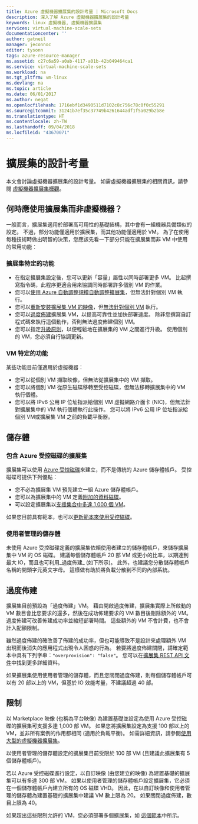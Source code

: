 ```yaml
---
title: Azure 虛擬機器擴展集的設計考量 | Microsoft Docs
description: 深入了解 Azure 虛擬機器擴展集的設計考量
keywords: linux 虛擬機器, 虛擬機器擴展集
services: virtual-machine-scale-sets
documentationcenter: ''
author: gatneil
manager: jeconnoc
editor: tysonn
tags: azure-resource-manager
ms.assetid: c27c6a59-a0ab-4117-a01b-42b049464ca1
ms.service: virtual-machine-scale-sets
ms.workload: na
ms.tgt_pltfrm: vm-linux
ms.devlang: na
ms.topic: article
ms.date: 06/01/2017
ms.author: negat
ms.openlocfilehash: 1716ebf1d3490511d7102c8c756c78c0f0c55291
ms.sourcegitcommit: 31241b7ef35c37749b4261644adf1f5a029b2b8e
ms.translationtype: HT
ms.contentlocale: zh-TW
ms.lasthandoff: 09/04/2018
ms.locfileid: "43670071"
---
```

# <a name="design-considerations-for-scale-sets"></a>擴展集的設計考量
本文會討論虛擬機器擴展集的設計考量。 如需虛擬機器擴展集的相關資訊，請參閱 [虛擬機器擴展集概觀](virtual-machine-scale-sets-overview.md)。

## <a name="when-to-use-scale-sets-instead-of-virtual-machines"></a>何時應使用擴展集而非虛擬機器？
一般而言，擴展集適用於部署高可用性的基礎結構，其中會有一組機器具備類似的設定。 不過，部分功能僅適用於擴展集，而其他功能僅適用於 VM。 為了在使用每種技術時做出明智的決策，您應該先看一下部分只能在擴展集而非 VM 中使用的常用功能：

### <a name="scale-set-specific-features"></a>擴展集特定的功能

- 在指定擴展集設定後，您可以更新「容量」屬性以同時部署更多 VM。 比起撰寫指令碼，此程序更適合用來協調同時部署許多個別 VM 的作業。
- 您可以[使用 Azure 自動調整規模自動調整擴展集](./virtual-machine-scale-sets-autoscale-overview.md)，但無法針對個別 VM 執行。
- 您可以[重新安裝擴展集 VM 的映像](https://docs.microsoft.com/en-us/rest/api/compute/virtualmachinescalesets/reimage)，但[無法針對個別 VM](https://docs.microsoft.com/rest/api/compute/virtualmachines) 執行。
- 您可以[過度佈建](https://docs.microsoft.com/en-us/azure/virtual-machine-scale-sets/virtual-machine-scale-sets-design-overview#overprovisioning)擴展集 VM，以提高可靠性並加快部署速度。 除非您撰寫自訂程式碼來執行這個動作，否則無法過度佈建個別 VM。
- 您可以指定[升級原則](./virtual-machine-scale-sets-upgrade-scale-set.md)，以便輕鬆地在擴展集的 VM 之間進行升級。 使用個別的 VM，您必須自行協調更新。

### <a name="vm-specific-features"></a>VM 特定的功能

某些功能目前僅適用於虛擬機器：

- 您可以從個別 VM 擷取映像，但無法從擴展集中的 VM 擷取。
- 您可以將個別 VM 從原生磁碟移轉至受控磁碟，但無法移轉擴展集中的 VM 執行個體。
- 您可以將 IPv6 公用 IP 位址指派給個別 VM 虛擬網路介面卡 (NIC)，但無法針對擴展集中的 VM 執行個體執行此操作。 您可以將 IPv6 公用 IP 位址指派給個別 VM或擴展集 VM 之前的負載平衡器。

## <a name="storage"></a>儲存體

### <a name="scale-sets-with-azure-managed-disks"></a>包含 Azure 受控磁碟的擴展集
擴展集可以使用 [Azure 受控磁碟](../virtual-machines/windows/managed-disks-overview.md)來建立，而不是傳統的 Azure 儲存體帳戶。 受控磁碟可提供下列優點：
- 您不必為擴展集 VM 預先建立一組 Azure 儲存體帳戶。
- 您可以為擴展集中的 VM 定義[附加的資料磁碟](virtual-machine-scale-sets-attached-disks.md)。
- 可以設定擴展集以[支援集合中多達 1,000 個 VM](virtual-machine-scale-sets-placement-groups.md)。 

如果您目前具有範本，也可以[更新範本來使用受控磁碟](virtual-machine-scale-sets-convert-template-to-md.md)。

### <a name="user-managed-storage"></a>使用者管理的儲存體
未使用 Azure 受控磁碟定義的擴展集依賴使用者建立的儲存體帳戶，來儲存擴展集中 VM 的 OS 磁碟。 建議每個儲存體帳戶 20 部 VM 或更小的比率，以期達到最大 IO，而且也可利用_過度佈建_ (如下所示)。 此外，也建議您分散儲存體帳戶名稱的開頭字元英文字母。 這樣做有助於將負載分散到不同的內部系統。 


## <a name="overprovisioning"></a>過度佈建
擴展集目前預設為「過度佈建」VM。 藉由開啟過度佈建，擴展集實際上所啟動的 VM 數目會比您要求的還多，然後在成功佈建要求的 VM 數目後刪除額外的 VM。 過度佈建可改善佈建成功率並縮短部署時間。 這些額外的 VM 不會計費，也不會計入配額限制。

雖然過度佈建的確改善了佈建的成功率，但也可能導致不是設計來處理額外 VM 出現而後消失的應用程式出現令人困惑的行為。 若要將過度佈建關閉，請確定範本中具有下列字串：`"overprovision": "false"`。 您可以在[擴展集 REST API 文件](/rest/api/virtualmachinescalesets/create-or-update-a-set)中找到更多詳細資料。

如果擴展集使用使用者管理的儲存體，而且您關閉過度佈建，則每個儲存體帳戶可以有 20 部以上的 VM，但基於 IO 效能考量，不建議超過 40 部。 

## <a name="limits"></a>限制
以 Marketplace 映像 (也稱為平台映像) 為建置基礎並設定為使用 Azure 受控磁碟的擴展集可支援多達 1,000 部 VM。 如果您將擴展集設定為支援 100 部以上的 VM，並非所有案例的作用都相同 (適用於負載平衡)。 如需詳細資訊，請參閱[使用大型的虛擬機器擴展集](virtual-machine-scale-sets-placement-groups.md)。 

以使用者管理的儲存體設定的擴展集目前受限於 100 部 VM (且建議此擴展集有 5 個儲存體帳戶)。

若以 Azure 受控磁碟進行設定，以自訂映像 (由您建立的映像) 為建置基礎的擴展集可以有多達 300 部 VM。 如果以使用者管理的儲存體帳戶設定擴展集，它必須在一個儲存體帳戶內建立所有的 OS 磁碟 VHD。 因此，在以自訂映像和使用者管理的儲存體為建置基礎的擴展集中建議 VM 數上限為 20。 如果關閉過度佈建，數目上限為 40。

如果超出這些限制允許的 VM，您必須部署多個擴展集，如 [這個範本](https://github.com/Azure/azure-quickstart-templates/tree/master/301-custom-images-at-scale)中所示。

